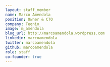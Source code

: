 ```yaml
---
layout: staff_member
name: Marco Amendola
position: Owner & CTO
company: Teqnio
image: m_amendola
blog_url: http://marcoamendola.wordpress.com
linkedin: marcoamendola
twitter: marcoamendola
github: marcoamendola
role: staff
co-founder: true
---
```

<!-- Da inserire -->